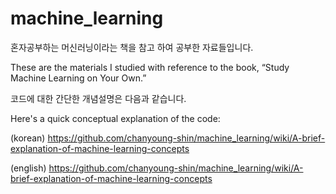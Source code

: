 # machine_learning
혼자공부하는 머신러닝이라는 책을 참고 하여 공부한 자료들입니다.

These are the materials I studied with reference to the book, “Study Machine Learning on Your Own.”

코드에 대한 간단한 개념설명은 다음과 같습니다.

Here's a quick conceptual explanation of the code:

(korean)
https://github.com/chanyoung-shin/machine_learning/wiki/A-brief-explanation-of-machine-learning-concepts

(english)
https://github.com/chanyoung-shin/machine_learning/wiki/A-brief-explanation-of-machine-learning-concepts
